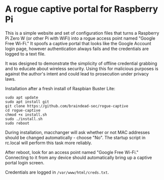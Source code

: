 # A rogue captive portal for Raspberry Pi

This is a simple website and set of configuration files that turns a Raspberry Pi Zero W (or other Pi with WiFi) into a rogue access point named "Google Free Wi-Fi." It spoofs a captive portal that looks like the Google Account login page, however authentication always fails and the credentials are logged to a text file.

It was designed to demonstrate the simplicity of offline credential grabbing and to educate about wireless security. Using this for malicious purposes is against the author's intent and could lead to prosecution under privacy laws.

Installation after a fresh install of Raspbian Buster Lite:
```
sudo apt update
sudo apt install git
git clone https://github.com/braindead-sec/rogue-captive
cd rogue-captive
chmod +x install.sh
sudo ./install.sh
sudo reboot
```
During installation, macchanger will ask whether or not MAC addresses should be changed automatically - choose "No". The startup script in rc.local will perform this task more reliably.

After reboot, look for an access point named "Google Free Wi-Fi." Connecting to it from any device should automatically bring up a captive portal login screen.

Credentials are logged in `/var/www/html/creds.txt`.
